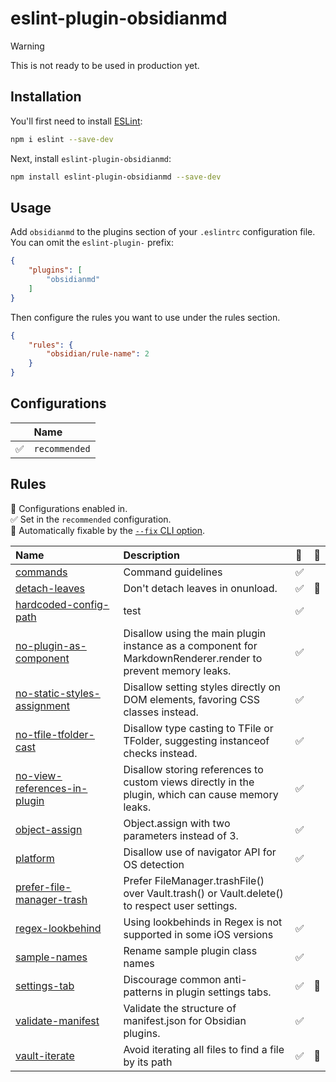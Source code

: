 # eslint-plugin-obsidianmd

> [!warning]
> This is not ready to be used in production yet.

## Installation

You'll first need to install [ESLint](https://eslint.org/):

```sh
npm i eslint --save-dev
```

Next, install `eslint-plugin-obsidianmd`:

```sh
npm install eslint-plugin-obsidianmd --save-dev
```

## Usage

Add `obsidianmd` to the plugins section of your `.eslintrc` configuration file. You can omit the `eslint-plugin-` prefix:

```json
{
    "plugins": [
        "obsidianmd"
    ]
}
```


Then configure the rules you want to use under the rules section.

```json
{
    "rules": {
        "obsidian/rule-name": 2
    }
}
```



## Configurations

<!-- begin auto-generated configs list -->

|     | Name          |
| :-- | :------------ |
| ✅  | `recommended` |

<!-- end auto-generated configs list -->



## Rules

<!-- begin auto-generated rules list -->

💼 Configurations enabled in.\
✅ Set in the `recommended` configuration.\
🔧 Automatically fixable by the [`--fix` CLI option](https://eslint.org/docs/user-guide/command-line-interface#--fix).

| Name                                                                       | Description                                                                                                 | 💼 | 🔧 |
| :------------------------------------------------------------------------- | :---------------------------------------------------------------------------------------------------------- | :- | :- |
| [commands](docs/rules/commands.md)                                         | Command guidelines                                                                                          | ✅  |    |
| [detach-leaves](docs/rules/detach-leaves.md)                               | Don't detach leaves in onunload.                                                                            | ✅  | 🔧 |
| [hardcoded-config-path](docs/rules/hardcoded-config-path.md)               | test                                                                                                        | ✅  |    |
| [no-plugin-as-component](docs/rules/no-plugin-as-component.md)             | Disallow using the main plugin instance as a component for MarkdownRenderer.render to prevent memory leaks. | ✅  |    |
| [no-static-styles-assignment](docs/rules/no-static-styles-assignment.md)   | Disallow setting styles directly on DOM elements, favoring CSS classes instead.                             | ✅  |    |
| [no-tfile-tfolder-cast](docs/rules/no-tfile-tfolder-cast.md)               | Disallow type casting to TFile or TFolder, suggesting instanceof checks instead.                            | ✅  |    |
| [no-view-references-in-plugin](docs/rules/no-view-references-in-plugin.md) | Disallow storing references to custom views directly in the plugin, which can cause memory leaks.           | ✅  |    |
| [object-assign](docs/rules/object-assign.md)                               | Object.assign with two parameters instead of 3.                                                             | ✅  |    |
| [platform](docs/rules/platform.md)                                         | Disallow use of navigator API for OS detection                                                              | ✅  |    |
| [prefer-file-manager-trash](docs/rules/prefer-file-manager-trash.md)       | Prefer FileManager.trashFile() over Vault.trash() or Vault.delete() to respect user settings.               |    |    |
| [regex-lookbehind](docs/rules/regex-lookbehind.md)                         | Using lookbehinds in Regex is not supported in some iOS versions                                            | ✅  |    |
| [sample-names](docs/rules/sample-names.md)                                 | Rename sample plugin class names                                                                            | ✅  |    |
| [settings-tab](docs/rules/settings-tab.md)                                 | Discourage common anti-patterns in plugin settings tabs.                                                    | ✅  | 🔧 |
| [validate-manifest](docs/rules/validate-manifest.md)                       | Validate the structure of manifest.json for Obsidian plugins.                                               | ✅  |    |
| [vault-iterate](docs/rules/vault-iterate.md)                               | Avoid iterating all files to find a file by its path<br/>                                                   | ✅  | 🔧 |

<!-- end auto-generated rules list -->
